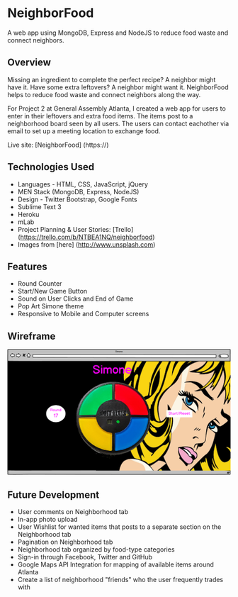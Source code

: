 # NeighborFood
A web app using MongoDB, Express and NodeJS to reduce food waste and connect neighbors.

## Overview
Missing an ingredient to complete the perfect recipe?  A neighbor might have it.
Have some extra leftovers? A neighbor might want it.
NeighborFood helps to reduce food waste and connect neighbors along the way.

For Project 2 at General Assembly Atlanta, I created a web app for users to enter in their leftovers and extra food items.  The items post to a neighborhood board seen by all users.  The users can contact eachother via email to set up a meeting location to exchange food.

Live site: [NeighborFood] (https://)

## Technologies Used
* Languages - HTML, CSS, JavaScript, jQuery
* MEN Stack (MongoDB, Express, NodeJS)
* Design - Twitter Bootstrap, Google Fonts
* Sublime Text 3
* Heroku
* mLab
* Project Planning & User Stories: [Trello] (https://trello.com/b/NTBEA1NQ/neighborfood)
* Images from [here] (http://www.unsplash.com)

## Features
* Round Counter
* Start/New Game Button
* Sound on User Clicks and End of Game
* Pop Art Simone theme
* Responsive to Mobile and Computer screens

## Wireframe
![alt text](https://github.com/lhochsz/Simone/blob/master/css/Simone-Wireframe.png "Wireframe")

## Future Development
* User comments on Neighborhood tab
* In-app photo upload
* User Wishlist for wanted items that posts to a separate section on the Neighborhood tab
* Pagination on Neighborhood tab
* Neighborhood tab organized by food-type categories
* Sign-in through Facebook, Twitter and GitHub
* Google Maps API Integration for mapping of available items around Atlanta
* Create a list of neighborhood "friends" who the user frequently trades with
